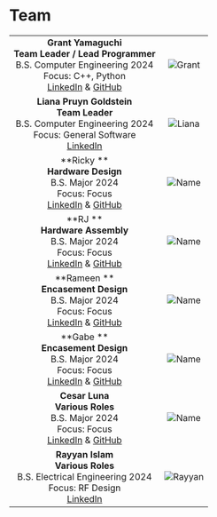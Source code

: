 # Team

| | |
|:---------------------------------------------------------:|:---------------------------------------------------:|
|**Grant Yamaguchi** <br/> **Team Leader / Lead Programmer** <br/> B.S. Computer Engineering 2024 <br/> Focus: C++, Python <br/> [LinkedIn](www.linkedin.com/in/grant-j-m-yamaguchi) & [GitHub](https://github.com/MiyuYamasaki-Davis) | ![Grant](https://) |
|**Liana Pruyn Goldstein** <br/> **Team Leader** <br/> B.S. Computer Engineering 2024 <br/> Focus: General Software <br/> [LinkedIn](https://www.linkedin.com/in/liana-pruyn-goldstein-94a753207/) | ![Liana](https://github.com/MiyuYamasaki-Davis/EE-Emerge-2023-DancePad/tree/main/pictures/Team/liana.jpg?raw=true) |
|**Ricky ** <br/> **Hardware Design** <br/> B.S. Major 2024 <br/> Focus: Focus <br/> [LinkedIn](www.linkedin.com/in/) & [GitHub](https://github.com/) | ![Name](https://) |
|**RJ ** <br/> **Hardware Assembly** <br/> B.S. Major 2024 <br/> Focus: Focus <br/> [LinkedIn](www.linkedin.com/in/) & [GitHub](https://github.com/) | ![Name](https://) |
|**Rameen ** <br/> **Encasement Design** <br/> B.S. Major 2024 <br/> Focus: Focus <br/> [LinkedIn](www.linkedin.com/in/) & [GitHub](https://github.com/) | ![Name](https://) |
|**Gabe ** <br/> **Encasement Design** <br/> B.S. Major 2024 <br/> Focus: Focus <br/> [LinkedIn](www.linkedin.com/in/) & [GitHub](https://github.com/) | ![Name](https://) |
|**Cesar Luna** <br/> **Various Roles** <br/> B.S. Major 2024 <br/> Focus: Focus <br/> [LinkedIn](www.linkedin.com/in/) & [GitHub](https://github.com/) | ![Name](https://) |
|**Rayyan Islam** <br/> **Various Roles** <br/> B.S. Electrical Engineering 2024 <br/> Focus: RF Design <br/> [LinkedIn](https://www.linkedin.com/in/rayyislam/) | ![Rayyan](https://github.com/MiyuYamasaki-Davis/EE-Emerge-2023-DancePad/tree/main/pictures/Team/rayyan.jpeg?raw=true) |
